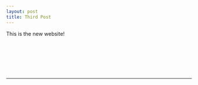 ```yaml
---
layout: post
title: Third Post
---
```


This is the new website!

<br>
<br>
<br>
<br>
<br>
<hr>
<br>
<br>
<br>
<br>
<br>